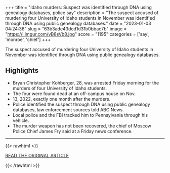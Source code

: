 +++
title = "Idaho murders: Suspect was identified through DNA using genealogy databases, police say"
description = "The suspect accused of murdering four University of Idaho students in November was identified through DNA using public genealogy databases."
date = "2023-01-03 04:24:36"
slug = "63b3ade43dcd1d31b0bbac7b"
image = "https://i.imgur.com/vB8sVb8.jpg"
score = "1195"
categories = ['say', 'monroe', 'chief']
+++

The suspect accused of murdering four University of Idaho students in November was identified through DNA using public genealogy databases.

## Highlights

- Bryan Christopher Kohberger, 28, was arrested Friday morning for the murders of four University of Idaho students.
- The four were found dead at an off-campus house on Nov.
- 13, 2022, exactly one month after the murders.
- Police identified the suspect through DNA using public genealogy databases, law enforcement sources told ABC News.
- Local police and the FBI tracked him to Pennsylvania through his vehicle.
- The murder weapon has not been recovered, the chief of Moscow Police Chief James Fry said at a Friday news conference.

---

{{< rawhtml >}}
  <p class="article-category">
    <a target="_blank" href="https://abcnews.go.com/US/idaho-murders-suspect-identified-dna-genealogy-databases-police/story?id=96088596">READ THE ORIGINAL ARTICLE</a>
  </p>
{{< /rawhtml >}}
